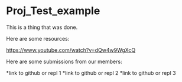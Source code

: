 # Proj_Test_example

This is a thing that was done.

Here are some resources:

https://www.youtube.com/watch?v=dQw4w9WgXcQ


Here are some submissions from our members:

\*link to github or repl 1
\*link to github or repl 2
\*link to github or repl 3

